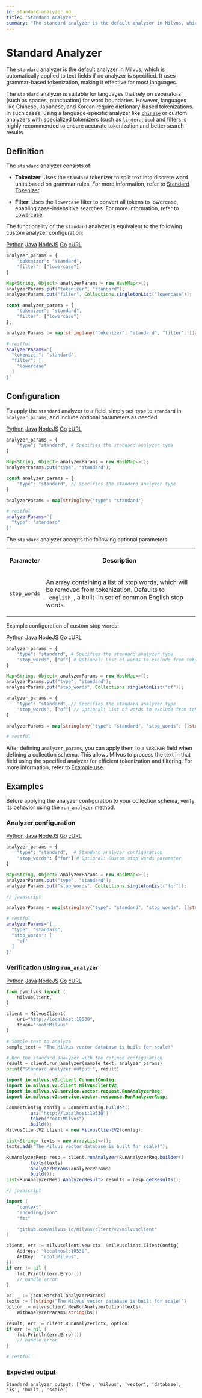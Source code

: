 ```yaml
---
id: standard-analyzer.md
title: "Standard Analyzer"
summary: "The standard analyzer is the default analyzer in Milvus, which is automatically applied to text fields if no analyzer is specified. It uses grammar-based tokenization, making it effective for most languages."
---
```


# Standard Analyzer

The `standard` analyzer is the default analyzer in Milvus, which is automatically applied to text fields if no analyzer is specified. It uses grammar-based tokenization, making it effective for most languages.

<div class="alert note">

The `standard` analyzer is suitable for languages that rely on separators (such as spaces, punctuation) for word boundaries. However, languages like Chinese, Japanese, and Korean require dictionary-based tokenizations. In such cases, using a language-specific analyzer like [`chinese`](chinese-analyzer.md) or custom analyzers with specialized tokenizers (such as [`lindera`](lindera-tokenizer.md), [`icu`](icu-tokenizer.md)) and filters is highly recommended to ensure accurate tokenization and better search results.

</div>

## Definition

The `standard` analyzer consists of:

- **Tokenizer**: Uses the `standard` tokenizer to split text into discrete word units based on grammar rules. For more information, refer to [Standard Tokenizer](standard-tokenizer.md).

- **Filter**: Uses the `lowercase` filter to convert all tokens to lowercase, enabling case-insensitive searches. For more information, refer to [Lowercase](lowercase-filter.md).

The functionality of the `standard` analyzer is equivalent to the following custom analyzer configuration:

<div class="multipleCode">
    <a href="#python">Python</a>
    <a href="#java">Java</a>
    <a href="#javascript">NodeJS</a>
    <a href="#go">Go</a>
    <a href="#bash">cURL</a>
</div>

```python
analyzer_params = {
    "tokenizer": "standard",
    "filter": ["lowercase"]
}
```

```java
Map<String, Object> analyzerParams = new HashMap<>();
analyzerParams.put("tokenizer", "standard");
analyzerParams.put("filter", Collections.singletonList("lowercase"));
```

```javascript
const analyzer_params = {
    "tokenizer": "standard",
    "filter": ["lowercase"]
};
```

```go
analyzerParams := map[string]any{"tokenizer": "standard", "filter": []any{"lowercase"}}
```

```bash
# restful
analyzerParams='{
  "tokenizer": "standard",
  "filter": [
    "lowercase"
  ]
}'
```

## Configuration

To apply the `standard` analyzer to a field, simply set `type` to `standard` in `analyzer_params`, and include optional parameters as needed.

<div class="multipleCode">
    <a href="#python">Python</a>
    <a href="#java">Java</a>
    <a href="#javascript">NodeJS</a>
    <a href="#go">Go</a>
    <a href="#bash">cURL</a>
</div>

```python
analyzer_params = {
    "type": "standard", # Specifies the standard analyzer type
}
```

```java
Map<String, Object> analyzerParams = new HashMap<>();
analyzerParams.put("type", "standard");
```

```javascript
const analyzer_params = {
    "type": "standard", // Specifies the standard analyzer type
}
```

```go
analyzerParams = map[string]any{"type": "standard"}
```

```bash
# restful
analyzerParams='{
  "type": "standard"
}'
```

The `standard` analyzer accepts the following optional parameters: 

<table>
   <tr>
     <th><p>Parameter</p></th>
     <th><p>Description</p></th>
   </tr>
   <tr>
     <td><p><code>stop_words</code></p></td>
     <td><p>An array containing a list of stop words, which will be removed from tokenization. Defaults to <code>_english_</code>, a built-in set of common English stop words.</p></td>
   </tr>
</table>

Example configuration of custom stop words:

<div class="multipleCode">
    <a href="#python">Python</a>
    <a href="#java">Java</a>
    <a href="#javascript">NodeJS</a>
    <a href="#go">Go</a>
    <a href="#bash">cURL</a>
</div>

```python
analyzer_params = {
    "type": "standard", # Specifies the standard analyzer type
    "stop_words", ["of"] # Optional: List of words to exclude from tokenization
}
```

```java
Map<String, Object> analyzerParams = new HashMap<>();
analyzerParams.put("type", "standard");
analyzerParams.put("stop_words", Collections.singletonList("of"));
```

```javascript
analyzer_params = {
    "type": "standard", // Specifies the standard analyzer type
    "stop_words", ["of"] // Optional: List of words to exclude from tokenization
}
```

```go
analyzerParams = map[string]any{"type": "standard", "stop_words": []string{"of"}}
```

```bash
# restful
```

After defining `analyzer_params`, you can apply them to a `VARCHAR` field when defining a collection schema. This allows Milvus to process the text in that field using the specified analyzer for efficient tokenization and filtering. For more information, refer to [Example use](analyzer-overview.md#Example-use).

## Examples

Before applying the analyzer configuration to your collection schema, verify its behavior using the `run_analyzer` method.

### Analyzer configuration

<div class="multipleCode">
    <a href="#python">Python</a>
    <a href="#java">Java</a>
    <a href="#javascript">NodeJS</a>
    <a href="#go">Go</a>
    <a href="#bash">cURL</a>
</div>

```python
analyzer_params = {
    "type": "standard",  # Standard analyzer configuration
    "stop_words": ["for"] # Optional: Custom stop words parameter
}
```

```java
Map<String, Object> analyzerParams = new HashMap<>();
analyzerParams.put("type", "standard");
analyzerParams.put("stop_words", Collections.singletonList("for"));
```

```javascript
// javascript
```

```go
analyzerParams = map[string]any{"type": "standard", "stop_words": []string{"for"}}
```

```bash
# restful
analyzerParams='{
  "type": "standard",
  "stop_words": [
    "of"
  ]
}'
```

### Verification using `run_analyzer`

<div class="multipleCode">
    <a href="#python">Python</a>
    <a href="#java">Java</a>
    <a href="#javascript">NodeJS</a>
    <a href="#go">Go</a>
    <a href="#bash">cURL</a>
</div>

```python
from pymilvus import (
    MilvusClient,
)

client = MilvusClient(
    uri="http://localhost:19530",
    token="root:Milvus"
)

# Sample text to analyze
sample_text = "The Milvus vector database is built for scale!"

# Run the standard analyzer with the defined configuration
result = client.run_analyzer(sample_text, analyzer_params)
print("Standard analyzer output:", result)
```

```java
import io.milvus.v2.client.ConnectConfig;
import io.milvus.v2.client.MilvusClientV2;
import io.milvus.v2.service.vector.request.RunAnalyzerReq;
import io.milvus.v2.service.vector.response.RunAnalyzerResp;

ConnectConfig config = ConnectConfig.builder()
        .uri("http://localhost:19530")
        .token("root:Milvus")
        .build();
MilvusClientV2 client = new MilvusClientV2(config);

List<String> texts = new ArrayList<>();
texts.add("The Milvus vector database is built for scale!");

RunAnalyzerResp resp = client.runAnalyzer(RunAnalyzerReq.builder()
        .texts(texts)
        .analyzerParams(analyzerParams)
        .build());
List<RunAnalyzerResp.AnalyzerResult> results = resp.getResults();
```

```javascript
// javascript
```

```go
import (
    "context"
    "encoding/json"
    "fmt"

    "github.com/milvus-io/milvus/client/v2/milvusclient"
)

client, err := milvusclient.New(ctx, &milvusclient.ClientConfig{
    Address: "localhost:19530",
    APIKey:  "root:Milvus",
})
if err != nil {
    fmt.Println(err.Error())
    // handle error
}

bs, _ := json.Marshal(analyzerParams)
texts := []string{"The Milvus vector database is built for scale!"}
option := milvusclient.NewRunAnalyzerOption(texts).
    WithAnalyzerParams(string(bs))

result, err := client.RunAnalyzer(ctx, option)
if err != nil {
    fmt.Println(err.Error())
    // handle error
}
```

```bash
# restful
```

### Expected output

```plaintext
Standard analyzer output: ['the', 'milvus', 'vector', 'database', 'is', 'built', 'scale']
```